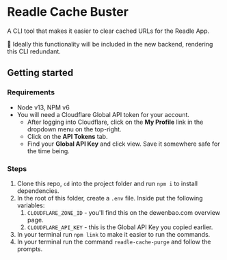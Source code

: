 # Readle Cache Buster
A CLI tool that makes it easier to clear cached URLs for the Readle App.

🤔 Ideally this functionality will be included in the new backend, rendering this CLI redundant.

## Getting started
### Requirements
- Node v13, NPM v6
- You will need a Cloudflare Global API token for your account.
    - After logging into Cloudflare, click on the **My Profile** link in the dropdown menu on the top-right.
    - Click on the **API Tokens** tab.
    - Find your **Global API Key** and click view. Save it somewhere safe for the time being.

### Steps
1. Clone this repo, `cd` into the project folder and run `npm i` to install dependencies.
2. In the root of this folder, create a `.env` file. Inside put the following variables:
   1. `CLOUDFLARE_ZONE_ID` - you'll find this on the dewenbao.com overview page.
   2. `CLOUDFLARE_API_KEY` - this is the Global API Key you copied earlier.
3. In your terminal run `npm link` to make it easier to run the commands.
4. In your terminal run the command `readle-cache-purge` and follow the prompts.